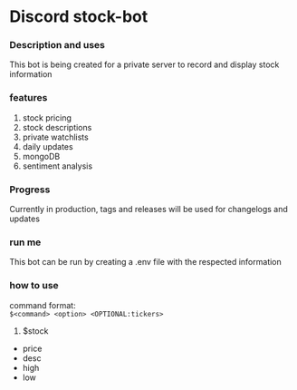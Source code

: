# Discord stock-bot

### Description and uses
This bot is being created for a private server to record and display stock information

### features
1. stock pricing
2. stock descriptions
3. private watchlists
4. daily updates
5. mongoDB
6. sentiment analysis

### Progress
Currently in production, tags and releases will be used for changelogs and updates

### run me
This bot can be run by creating a .env file with the respected information

### how to use
command format:\
```$<command> <option> <OPTIONAL:tickers>```
1. $stock
  - price
  - desc
  - high
  - low
